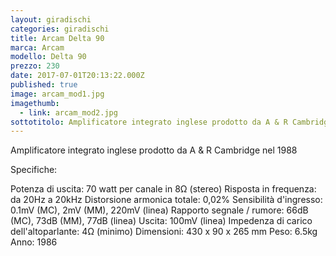 ```yaml
---
layout: giradischi
categories: giradischi
title: Arcam Delta 90
marca: Arcam
modello: Delta 90
prezzo: 230
date: 2017-07-01T20:13:22.000Z
published: true
image: arcam_mod1.jpg
imagethumb:
  - link: arcam_mod2.jpg
sottotitolo: Amplificatore integrato inglese prodotto da A & R Cambridge
---
```

Amplificatore integrato inglese prodotto da A & R Cambridge nel 1988

Specifiche:

Potenza di uscita: 70 watt per canale in 8Ω (stereo)
Risposta in frequenza: da 20Hz a 20kHz
Distorsione armonica totale: 0,02%
Sensibilità d'ingresso: 0.1mV (MC), 2mV (MM), 220mV (linea)
Rapporto segnale / rumore: 66dB (MC), 73dB (MM), 77dB (linea)
Uscita: 100mV (linea)
Impedenza di carico dell'altoparlante: 4Ω (minimo)
Dimensioni: 430 x 90 x 265 mm
Peso: 6.5kg
Anno: 1986
